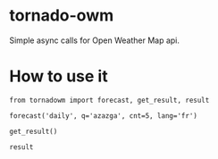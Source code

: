 tornado-owm
===========

Simple async calls for Open Weather Map api.

How to use it
===========

`from tornadowm import forecast, get_result, result`

`forecast('daily', q='azazga', cnt=5, lang='fr')`

`get_result()`

`result`
